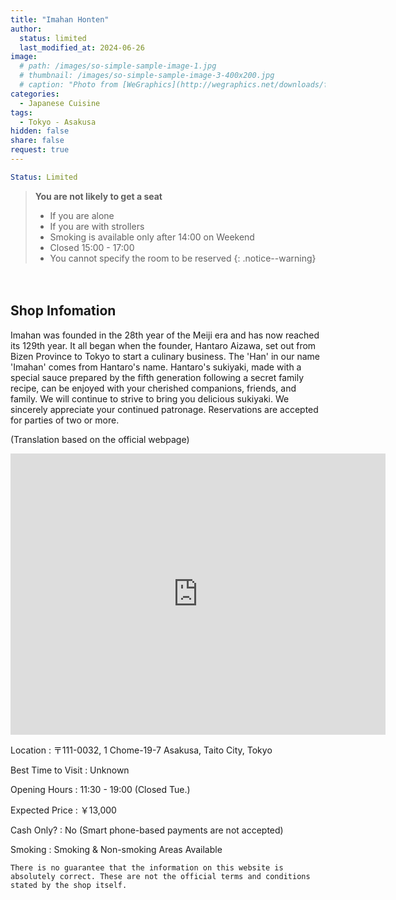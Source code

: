 ```yaml
---
title: "Imahan Honten"
author:
  status: limited
  last_modified_at: 2024-06-26
image: 
  # path: /images/so-simple-sample-image-1.jpg
  # thumbnail: /images/so-simple-sample-image-3-400x200.jpg
  # caption: "Photo from [WeGraphics](http://wegraphics.net/downloads/free-ultimate-blurred-background-pack/)"
categories:
  - Japanese Cuisine
tags:
  - Tokyo - Asakusa
hidden: false
share: false
request: true
---
```


```yaml
Status: Limited 
```

> **You are not likely to get a seat**
> - If you are alone
> - If you are with strollers
> - Smoking is available only after 14:00 on Weekend
> - Closed 15:00 - 17:00
> - You cannot specify the room to be reserved
{: .notice--warning}


<p>　</p>


## Shop Infomation
Imahan was founded in the 28th year of the Meiji era and has now reached its 129th year. 
It all began when the founder, Hantaro Aizawa, set out from Bizen Province to Tokyo to start a culinary business. 
The 'Han' in our name 'Imahan' comes from Hantaro's name. Hantaro's sukiyaki, made with a special sauce prepared by the fifth generation following a secret family recipe, can be enjoyed with your cherished companions, friends, and family. 
We will continue to strive to bring you delicious sukiyaki. We sincerely appreciate your continued patronage. 
Reservations are accepted for parties of two or more.

<p class="site-description">
(Translation based on the official webpage)
</p>


<div class="map">
<iframe src="https://www.google.com/maps/embed?pb=!1m18!1m12!1m3!1d3239.56031145514!2d139.79157464100055!3d35.71243616155463!2m3!1f0!2f0!3f0!3m2!1i1024!2i768!4f13.1!3m3!1m2!1s0x60188ec6ce96eb9f%3A0xc1072b31f976da56!2sImahan%20Honten!5e0!3m2!1sen!2sjp!4v1719459463915!5m2!1sen!2sjp" width="600" height="450" style="border:0;" allowfullscreen="" loading="lazy" referrerpolicy="no-referrer-when-downgrade"></iframe>
</div>

<p></p>

Location
: 〒111-0032, 1 Chome-19-7 Asakusa, Taito City, Tokyo

Best Time to Visit
: Unknown

Opening Hours
: 11:30 - 19:00 (Closed Tue.)

Expected Price
: ￥13,000

Cash Only?
: No (Smart phone-based payments are not accepted)

Smoking
: Smoking & Non-smoking Areas Available


`There is no guarantee that the information on this website is absolutely correct. These are not the official terms and conditions stated by the shop itself.`





